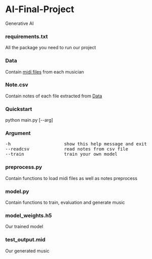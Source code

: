 # AI-Final-Project
Generative AI

### requirements.txt
All the package you need to run our project

### Data
Contain [midi files](http://www.piano-midi.de/midi_files.htm) from each musician

### Note.csv
Contain notes of each file extracted from [Data](https://github.com/Mike1ife/AI-Final-Project/tree/main/Data)

### Quickstart
python main.py [--arg]

### Argument
<pre>
-h                    show this help message and exit
--readcsv             read notes from csv file
--train               train your own model
</pre>

### preprocess.py
Contain functions to load midi files as well as notes preprocess

### model.py
Contain functions to train, evaluation and generate music

### model_weights.h5
Our trained model

### test_output.mid
Our generated music

